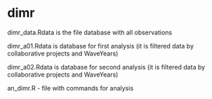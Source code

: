 # dimr

dimr_data.Rdata is the file database with all observations

dimr_a01.Rdata is database for first analysis (it is filtered data by collaborative projects and WaveYears)

dimr_a02.Rdata is database for second analysis (it is filtered data by collaborative projects and WaveYears)

an_dimr.R - file with commands for analysis
